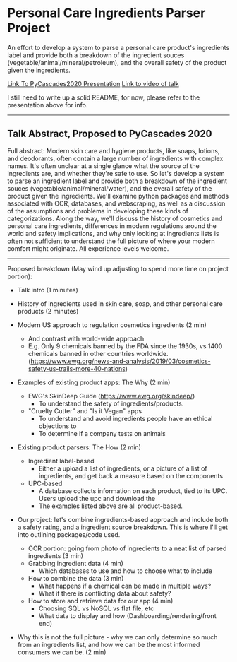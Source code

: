 # Personal Care Ingredients Parser Project
An effort to develop a system to parse a personal care product's ingredients label and provide both a breakdown of the ingredient souces (vegetable/animal/mineral/petroleum), and the overall safety of the product given the ingredients.

[Link To PyCascades2020 Presentation](https://docs.google.com/presentation/d/1CtZ_pwbr4ZJN-_I4vbKbZxVkb7p0hQ5r8Yn_q25Lnw8/edit?usp=sharing)
[Link to video of talk](https://youtu.be/2WdjlznbD0o?t=11814)

I still need to write up a solid README, for now, please refer to the presentation above for info.

---




## Talk Abstract, Proposed to PyCascades 2020
Full abstract: Modern skin care and hygiene products, like soaps, lotions, and deodorants, often contain a large number of ingredients with complex names. It's often unclear at a single glance what the source of the ingredients are, and whether they're safe to use. So let's develop a system to parse an ingredient label and provide both a breakdown of the ingredient souces (vegetable/animal/mineral/water), and the overall safety of the product given the ingredients. We'll examine python packages and methods associated with OCR, databases, and webscraping, as well as a discussion of the assumptions and problems in developing these kinds of categorizations. Along the way, we'll discuss the history of cosmetics and personal care ingredients, differences in modern regulations around the world and safety implications, and why only looking at ingredients lists is often not sufficient to understand the full picture of where your modern comfort might originate. All experience levels welcome.

---

Proposed breakdown (May wind up adjusting to spend more time on project portion):
	
- Talk intro (1 minutes)
-  History of ingredients used in skin care, soap, and other personal care products (2 minutes)
- Modern US approach to regulation cosmetics ingredients (2 min)
    - And contrast with world-wide approach
    - E.g. Only 9 chemicals banned by the FDA since the 1930s, vs 1400 chemicals banned in other countries worldwide. (https://www.ewg.org/news-and-analysis/2019/03/cosmetics-safety-us-trails-more-40-nations)
		
- Examples of existing product apps: The Why (2 min)
    - EWG's SkinDeep Guide  (https://www.ewg.org/skindeep/)
        - To understand the safety of ingredients/products.
    - "Cruelty Cutter" and "Is it Vegan" apps
        - To understand and avoid ingredients people have an ethical objections to 
        - To determine if a company tests on animals
		
- Existing product parsers: The How (2 min)
    - Ingredient label-based
        -  Either a upload a list of ingredients, or a picture of a list of ingredients, and get back a measure based on the components
    - UPC-based
        - A database collects information on each product, tied to its UPC. Users upload the upc and download the 
        - The examples listed above are all product-based. 

- Our project: let's combine ingredients-based approach and include both a safety rating, and a ingredient source breakdown. This is where I'll get into outlining packages/code used.
    -  OCR portion: going from photo of ingredients to a neat list of parsed ingredients (3 min)
    - Grabbing ingredient data (4 min)
        - Which databases to use and how to choose what to include
    - How to combine the data (3 min)
        -  What happens if a chemical can be made in multiple ways?
        - What if there is conflicting data about safety?
    - How to store and retrieve data for our app (4 min)
        - Choosing SQL vs NoSQL vs flat file, etc
        - What data to display and how (Dashboarding/rendering/front end)
			
- Why this is not the full picture - why we can only determine so much from an ingredients list, and how we can be the most informed consumers we can be. (2 min)
	
